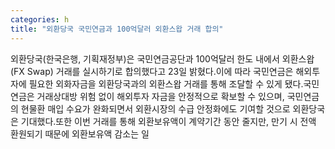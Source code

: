 ```yaml
---
categories: h
title: "외환당국 국민연금과 100억달러 외환스왑 거래 합의"
---
```

외환당국(한국은행, 기획재정부)은 국민연금공단과 100억달러 한도 내에서 외환스왑(FX Swap) 거래를 실시하기로 합의했다고 23일 밝혔다.이에 따라 국민연금은 해외투자에 필요한 외화자금을 외환당국과의 외환스왑 거래를 통해 조달할 수 있게 됐다.국민연금은 거래상대방 위험 없이 해외투자 자금을 안정적으로 확보할 수 있으며, 국민연금의 현물환 매입 수요가 완화되면서 외환시장의 수급 안정화에도 기여할 것으로 외환당국은 기대했다.또한 이번 거래를 통해 외환보유액이 계약기간 동안 줄지만, 만기 시 전액 환원되기 때문에 외환보유액 감소는 일